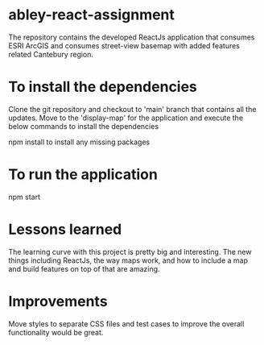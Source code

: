 # abley-react-assignment
The repository contains the developed ReactJs application that consumes ESRI ArcGIS and consumes street-view basemap with added features related Cantebury region. 

# To install the dependencies
Clone the git repository and checkout to 'main' branch that contains all the updates. Move to the 'display-map' for the application and execute the below commands to install the dependencies

npm install to install any missing packages


# To run the application
npm start


# Lessons learned
The learning curve with this project is pretty big and interesting. The new things including ReactJs, the way maps work, and how to include a map and build features on top of that are amazing.  

# Improvements
Move styles to separate CSS files and test cases to improve the overall functionality would be great.
